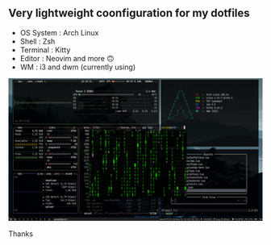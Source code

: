 ## Very lightweight coonfiguration for my dotfiles

* OS System : Arch Linux
* Shell : Zsh
* Terminal : Kitty 
* Editor : Neovim
and more 🙃
* WM : i3 and dwm (currently using)

![demo](./screenshots/myarch.png)


Thanks 
